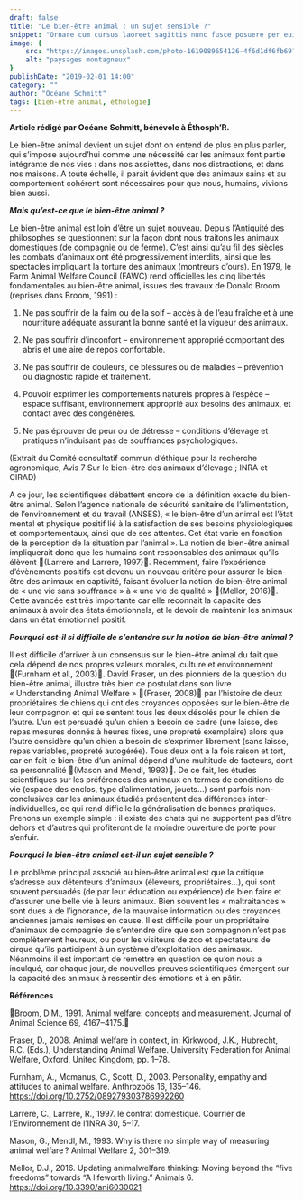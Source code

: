 ```yaml
---
draft: false
title: "Le bien-être animal : un sujet sensible ?"
snippet: "Ornare cum cursus laoreet sagittis nunc fusce posuere per euismod dis vehicula a, semper fames lacus maecenas dictumst pulvinar neque enim non potenti. Torquent hac sociosqu eleifend potenti."
image: {
    src: "https://images.unsplash.com/photo-1619089654126-4f6d1df6fb69?&fit=crop&w=430&h=240",
    alt: "paysages montagneux"
}
publishDate: "2019-02-01 14:00"
category: ""
author: "Océane Schmitt"
tags: [bien-être animal, éthologie]
---
```


**Article rédigé par Océane Schmitt, bénévole à Éthosph’R.**

Le bien-être animal devient un sujet dont on entend de plus en plus parler, qui s’impose aujourd’hui comme une nécessité car les animaux font partie intégrante de nos vies : dans nos assiettes, dans nos distractions, et dans nos maisons. A toute échelle, il parait évident que des animaux sains et au comportement cohérent sont nécessaires pour que nous, humains, vivions bien aussi.

_**Mais qu’est-ce que le bien-être animal ?**_

Le bien-être animal est loin d’être un sujet nouveau. Depuis l’Antiquité des philosophes se questionnent sur la façon dont nous traitons les animaux domestiques (de compagnie ou de ferme). C’est ainsi qu’au fil des siècles les combats d’animaux ont été progressivement interdits, ainsi que les spectacles impliquant la torture des animaux (montreurs d’ours). En 1979, le Farm Animal Welfare Council (FAWC) rend officielles les cinq libertés fondamentales au bien-être animal, issues des travaux de Donald Broom (reprises dans Broom, 1991) :

1.  Ne pas souffrir de la faim ou de la soif – accès à de l’eau fraîche et à une nourriture adéquate assurant la bonne santé et la vigueur des animaux.

2.  Ne pas souffrir d’inconfort – environnement approprié comportant des abris et une aire de repos confortable.

3.  Ne pas souffrir de douleurs, de blessures ou de maladies – prévention ou diagnostic rapide et traitement.

4.  Pouvoir exprimer les comportements naturels propres à l’espèce – espace suffisant, environnement approprié aux besoins des animaux, et contact avec des congénères.

5.  Ne pas éprouver de peur ou de détresse – conditions d’élevage et pratiques n’induisant pas de souffrances psychologiques.


(Extrait du Comité consultatif commun d’éthique pour la recherche agronomique, Avis 7 Sur le bien-être des animaux d’élevage ; INRA et CIRAD)

A ce jour, les scientifiques débattent encore de la définition exacte du bien-être animal. Selon l’agence nationale de sécurité sanitaire de l’alimentation, de l’environnement et du travail (ANSES), « le bien-être d’un animal est l’état mental et physique positif lié à la satisfaction de ses besoins physiologiques et comportementaux, ainsi que de ses attentes. Cet état varie en fonction de la perception de la situation par l’animal ». La notion de bien-être animal impliquerait donc que les humains sont responsables des animaux qu’ils élèvent (Larrere and Larrere, 1997). Récemment, faire l’expérience d’évènements positifs est devenu un nouveau critère pour assurer le bien-être des animaux en captivité, faisant évoluer la notion de bien-être animal de « une vie sans souffrance » à « une vie de qualité » (Mellor, 2016). Cette avancée est très importante car elle reconnait la capacité des animaux à avoir des états émotionnels, et le devoir de maintenir les animaux dans un état émotionnel positif.

_**Pourquoi est-il si difficile de s’entendre sur la notion de bien-être animal ?**_

Il est difficile d’arriver à un consensus sur le bien-être animal du fait que cela dépend de nos propres valeurs morales, culture et environnement (Furnham et al., 2003). David Fraser, un des pionniers de la question du bien-être animal, illustre très bien ce postulat dans son livre « Understanding Animal Welfare » (Fraser, 2008) par l’histoire de deux propriétaires de chiens qui ont des croyances opposées sur le bien-être de leur compagnon et qui se sentent tous les deux désolés pour le chien de l’autre. L’un est persuadé qu’un chien a besoin de cadre (une laisse, des repas mesures donnés à heures fixes, une propreté exemplaire) alors que l’autre considère qu’un chien a besoin de s’exprimer librement (sans laisse, repas variables, propreté autogérée). Tous deux ont à la fois raison et tort, car en fait le bien-être d’un animal dépend d’une multitude de facteurs, dont sa personnalité (Mason and Mendl, 1993). De ce fait, les études scientifiques sur les préférences des animaux en termes de conditions de vie (espace des enclos, type d’alimentation, jouets…) sont parfois non-conclusives car les animaux étudiés présentent des différences inter-individuelles, ce qui rend difficile la généralisation de bonnes pratiques. Prenons un exemple simple : il existe des chats qui ne supportent pas d’être dehors et d’autres qui profiteront de la moindre ouverture de porte pour s’enfuir.

_**Pourquoi le bien-être animal est-il un sujet sensible ?**_

Le problème principal associé au bien-être animal est que la critique s’adresse aux détenteurs d’animaux (éleveurs, propriétaires…), qui sont souvent persuadés (de par leur éducation ou expérience) de bien faire et d’assurer une belle vie à leurs animaux. Bien souvent les « maltraitances » sont dues à de l’ignorance, de la mauvaise information ou des croyances anciennes jamais remises en cause. Il est difficile pour un propriétaire d’animaux de compagnie de s’entendre dire que son compagnon n’est pas complètement heureux, ou pour les visiteurs de zoo et spectateurs de cirque qu’ils participent à un système d’exploitation des animaux. Néanmoins il est important de remettre en question ce qu’on nous a inculqué, car chaque jour, de nouvelles preuves scientifiques émergent sur la capacité des animaux à ressentir des émotions et à en pâtir.

**Références**

Broom, D.M., 1991. Animal welfare: concepts and measurement. Journal of Animal Science 69, 4167–4175.

Fraser, D., 2008. Animal welfare in context, in: Kirkwood, J.K., Hubrecht, R.C. (Eds.), Understanding Animal Welfare. University Federation for Animal Welfare, Oxford, United Kingdom, pp. 1–78.

Furnham, A., Mcmanus, C., Scott, D., 2003. Personality, empathy and attitudes to animal welfare. Anthrozoös 16, 135–146. https://doi.org/10.2752/089279303786992260

Larrere, C., Larrere, R., 1997. le contrat domestique. Courrier de l’Environnement de l’INRA 30, 5–17.

Mason, G., Mendl, M., 1993. Why is there no simple way of measuring animal welfare ? Animal Welfare 2, 301–319.

Mellor, D.J., 2016. Updating animalwelfare thinking: Moving beyond the “five freedoms” towards “A lifeworth living.” Animals 6. https://doi.org/10.3390/ani6030021